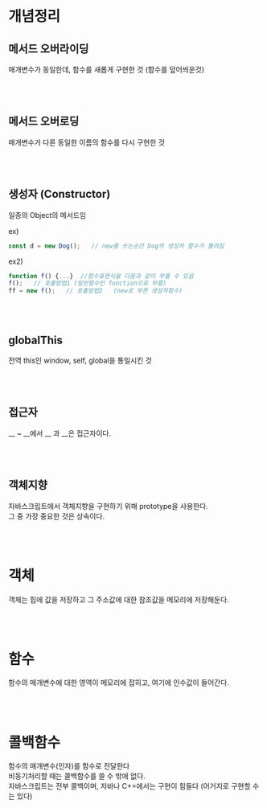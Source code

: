 # 개념정리

## 메서드 오버라이딩
매개변수가 동일한데, 함수를 새롭게 구현한 것 (함수를 덮어씌운것)

<br><br>

## 메서드 오버로딩
매개변수가 다른 동일한 이름의 함수를 다시 구현한 것

<br><br>


## 생성자 (Constructor)
일종의 Object의 메서드임<br>

ex)
```js
const d = new Dog();   // new를 쓰는순간 Dog의 생성자 함수가 불려짐
```

ex2)
```js
function f() {...}  //함수표현식을 다음과 같이 부를 수 있음
f();   // 호출방법1 (일반함수인 function으로 부름)
ff = new f();   // 호출방법2   (new로 부른 생성자함수)
```

<br><br>

## globalThis
전역 this인 window, self, global을 통일시킨 것

<br><br>



## 접근자

__ ~ __에서 __ 과 __은 접근자이다.

<br><br>



## 객체지향
자바스크립트에서 객체지향을 구현하기 위해 prototype을 사용한다.<br>
그 중 가장 중요한 것은 상속이다.<br>


<br><br>


# 객체
객체는 힙에 값을 저장하고 그 주소값에 대한 참조값을 메모리에 저장해둔다.<br>


<br><br>



# 함수
함수의 매개변수에 대한 영역이 메모리에 잡히고, 여기에 인수값이 들어간다.<br>

<br><br>


# 콜백함수
함수의 매개변수(인자)를 함수로 전달한다<br>
비동기처리할 때는 콜백함수를 쓸 수 밖에 없다.<br>
자바스크립트는 전부 콜백이며, 자바나 C+=에서는 구현이 힘들다 (어거지로 구현할 수는 있다)<br>


<br><br>
